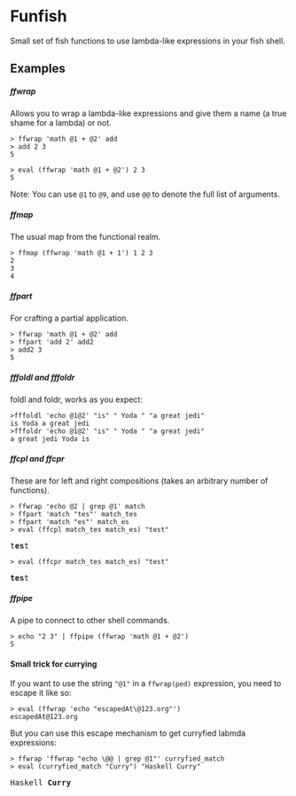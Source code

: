 # Funfish

Small set of fish functions to use lambda-like expressions in your fish shell.

## Examples
##### ffwrap
Allows you to wrap a lambda-like expressions and give them a name (a true shame for a lambda) or not.

```fish
> ffwrap 'math @1 + @2' add
> add 2 3
5
```
```fish
> eval (ffwrap 'math @1 + @2') 2 3
5
```
Note: You can use `@1` to `@9`, and use `@@` to denote the full list of arguments.
##### ffmap
The usual map from the functional realm.

```fish
> ffmap (ffwrap 'math @1 + 1') 1 2 3
2
3
4
```
##### ffpart
For crafting a partial application.
```fish
> ffwrap 'math @1 + @2' add
> ffpart 'add 2' add2
> add2 3
5
```
##### fffoldl and fffoldr
foldl and foldr, works as you expect:
```fish
>fffoldl 'echo @1@2' "is" " Yoda " "a great jedi"
is Yoda a great jedi
>fffoldr 'echo @1@2' "is" " Yoda " "a great jedi"
a great jedi Yoda is
```
##### ffcpl and ffcpr
These are for left and right compositions (takes an arbitrary number of functions).

```fish
> ffwrap 'echo @2 | grep @1' match
> ffpart 'match "tes"' match_tes
> ffpart 'match "es"' match_es
> eval (ffcpl match_tes match_es) "test"
```
<pre>t<b>es</b>t</pre>

```fish
> eval (ffcpr match_tes match_es) "test"
```
<pre><b>tes</b>t</pre>

##### ffpipe
A pipe to connect to other shell commands.
```fish
> echo "2 3" | ffpipe (ffwrap 'math @1 + @2')
5
```

#### Small trick for currying

If you want to use the string  `"@1"` in a `ffwrap(ped)` expression, you need to escape it like so:

```fish
> eval (ffwrap 'echo "escapedAt\@123.org"')
escapedAt@123.org
```

But you can use this escape mechanism to get curryfied labmda expressions:

```fish
> ffwrap 'ffwrap "echo \@@ | grep @1"' curryfied_match
> eval (curryfied_match "Curry") "Haskell Curry"
```
<pre>Haskell <b>Curry</b></pre>
